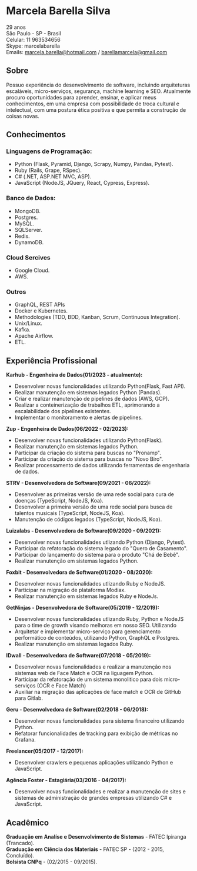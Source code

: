 # Marcela Barella Silva

29 anos  
São Paulo - SP - Brasil  
Celular: 11 963534656  
Skype: marcelabarella  
Emails: marcela.barella@hotmail.com / barellamarcela@gmail.com  
  
## Sobre
  
Possuo experiência do desenvolvimento de software, incluindo arquiteturas escaláveis, micro-serviços, segurança,
machine learning e SEO.
Atualmente procuro oportunidades para aprender, ensinar, e aplicar meus conhecimentos, em uma empresa com possibilidade de troca
cultural e intelectual, com uma postura ética positiva e que permita a construção de coisas novas.
  
## Conhecimentos
  
### Linguagens de Programação:
- Python (Flask, Pyramid, Django, Scrapy, Numpy, Pandas, Pytest).
- Ruby (Rails, Grape, RSpec).
- C# (.NET, ASP.NET MVC, ASP).
- JavaScript (NodeJS, JQuery, React, Cypress, Express).
  
### Banco de Dados:
- MongoDB.
- Postgres.
- MySQL.
- SQLServer.
- Redis.
- DynamoDB.
  
### Cloud Sercives
- Google Cloud.
- AWS.
  
### Outros
- GraphQL, REST APIs
- Docker e Kubernetes.
- Methodologies (TDD, BDD, Kanban, Scrum, Continuous Integration).
- Unix/Linux.
- Kafka.
- Apache Airflow.
- ETL.
  
## Experiência Profissional

**Karhub - Engenheira de Dados(01/2023 - atualmente):**
- Desenvolver novas funcionalidades utilizando Python(Flask, Fast API).
- Realizar manutenção em sistemas legados Python (Pandas).
- Criar e realizar manutenção de pipelines de dados (AWS, GCP).
- Realizar a conteinerização de trabalhos ETL, aprimorando a escalabilidade dos pipelines existentes.
- Implementar o monitoramento e alertas de pipelines.

**Zup - Engenheira de Dados(06/2022 - 02/2023):**
- Desenvolver novas funcionalidades utilizando Python(Flask).
- Realizar manutenção em sistemas legados Python.
- Participar da criação do sistema para buscas no "Pronamp".
- Participar da criação do sistema para buscas no "Novo Biro".
- Realizar processamento de dados utilizando ferramentas de engenharia de dados.
  
**STRV - Desenvolvedora de Software(09/2021 - 06/2022):**
- Desenvolver as primeiras versão de uma rede social para cura de doenças (TypeScript, NodeJS, Koa).
- Desenvolver a primeira versão de uma rede social para busca de talentos musicais (TypeScript, NodeJS, Koa).
- Manutenção de códigos legados (TypeScript, NodeJS, Koa).
  
**Luizalabs - Desenvolvedora de Software(09/2020 - 09/2021):**
- Desenvolver novas funcionalidades utlizando Python (Django, Pytest).
- Participar da refatoração do sistema legado do "Quero de Casamento".
- Participar do lançamento do sistema para o produto "Chá de Bebê".
- Realizar manutenção em sistemas legados Python.
  
**Foxbit - Desenvolvedora de Software(01/2020 - 08/2020):**
- Desenvolver novas funcionalidades utlizando Ruby e NodeJS.
- Participar na migração de plataforma Modiax.
- Realizar manutenção em sistemas legados Ruby e NodeJs.
  
**GetNinjas - Desenvolvedora de Software(05/2019 - 12/2019):**
- Desenvolver novas funcionalidades utlizando Ruby, Python e NodeJS para o time de growth visando melhoras em nosso SEO. Utilizando
- Arquitetar e implementar micro-serviço para gerenciamento performático de conteúdos, utilizando Python, GraphQL e Postgres.
- Realizar manutenção em sistemas legados Ruby.
  
**IDwall - Desenvolvedora de Software(07/2018 - 05/2019):**
- Desenvolver novas funcionalidades e realizar a manutenção nos sistemas web de Face Match e OCR na liguagem Python.
- Participar da refatoração de um sistema monolitico para dois micro-serviços (OCR e Face Match)
- Auxiliar na migração das aplicações de face match e OCR de GitHub para Gitlab.
  
**Geru - Desenvolvedora de Software(02/2018 - 06/2018):**
- Desenvolver novas funcionalidades para sistema financeiro utilizando Python.
- Refatorar funcionalidades de tracking para exibição de métricas no Grafana.
  
**Freelancer(05/2017 - 12/2017):**
- Desenvolver crawlers e pequenas aplicações utilizando Python e JavaScript.
  
**Agência Foster - Estagiária(03/2016 - 04/2017):**
- Desenvolver novas funcionalidades e realizar a manutenção de sites e sistemas de administração de grandes empresas utilizando C# e JavaScript.
  
## Acadêmico
**Graduação em Analíse e Desenvolvimento de Sistemas** - FATEC Ipiranga (Trancado).  
**Graduação em Ciência dos Materiais** - FATEC SP - (2012 - 2015, Concluído).  
**Bolsista CNPq** - (02/2015 - 09/2015).  
